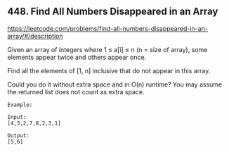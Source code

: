 ## 448. Find All Numbers Disappeared in an Array

https://leetcode.com/problems/find-all-numbers-disappeared-in-an-array/#/description

Given an array of integers where 1 ≤ a[i] ≤ n (n = size of array), some elements appear twice and others appear once.

Find all the elements of [1, n] inclusive that do not appear in this array.

Could you do it without extra space and in O(n) runtime? You may assume the returned list does not count as extra space.

```
Example:

Input:
[4,3,2,7,8,2,3,1]

Output:
[5,6]
```
